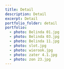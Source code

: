 ```yaml
---
title: Detail
description: Detail
excerpt: Detail
portfolio_folder: detail
portfolio:
  - photo: Belinda 01.jpg
  - photo: Belinda 03.jpg
  - photo: Belinda 11.jpg
  - photo: slot.jpg
  - photo: wierook.jpg
  - photo: zater 4.1.jpg
  - photo: zon 23.jpg
---
```

